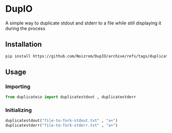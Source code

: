 # DupIO
A simple way to duplicate stdout and stderr to a file while still displaying it during the process

## Installation
```bash
pip install https://github.com/Noizrom/DupIO/archive/refs/tags/duplicate-0.2.1.tar.gz
```

## Usage
### Importing
```python
from duplicateio import duplicatestdout , duplicatestderr
```
### Initializing
```python
duplicatestdout("file-to-fork-stdout.txt" , "a+")
duplicatestderr("file-to-fork-stderr.txt" , "a+")
```

